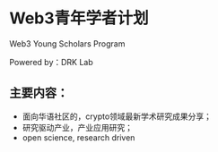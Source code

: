 
# Web3青年学者计划

Web3 Young Scholars Program

Powered by：DRK Lab

## 主要内容：

- 面向华语社区的，crypto领域最新学术研究成果分享；
- 研究驱动产业，产业应用研究；
- open science, research driven

